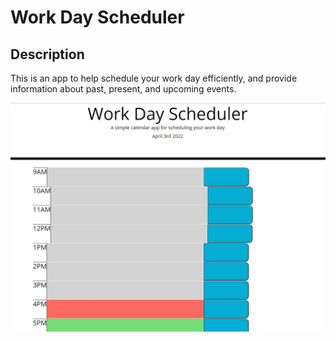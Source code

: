 # Work Day Scheduler

## Description

This is an app to help schedule your work day efficiently, and provide information about past, present, and upcoming events.

  ![Screenshot of Work Day Scheduler](/assets/images/screenshot.JPG)
